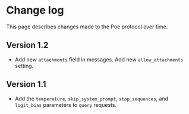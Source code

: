 # Change log

This page describes changes made to the Poe protocol over time.

## Version 1.2

* Add new `attachments` field in messages. Add new `allow_attachments` setting.

## Version 1.1

* Add the `temperature`, `skip_system_prompt`, `stop_sequences`, and `logit_bias` parameters to `query` requests.